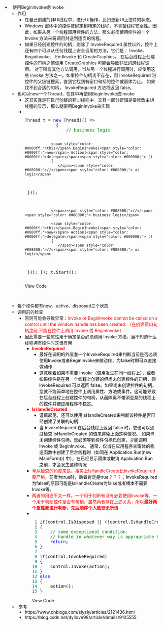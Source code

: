 <ul>
<li>&nbsp; 使用BeginInvoke或Invoke
<ul>
<li>作用
<ul>
<li>在自己创建的非UI线程中，进行UI操作，比如更新UI上控件的状态。</li>
<li>Windows 窗体中的控件被绑定到特定的线程，不具备线程安全性。因此，如果从另一个线程调用控件的方法，那么必须使用控件的一个 Invoke 方法来将调用封送到适当的线程。</li>
<li>如果已经创建控件的句柄，则除了 InvokeRequired 属性以外，控件上还有四个可以从任何线程上安全调用的方法，它们是： Invoke、BeginInvoke、 EndInvoke 和 CreateGraphics。 在后台线程上创建控件的句柄之前调用 CreateGraphics 可能会导致非法的跨线程调用。 对于所有其他方法调用，当从另一个线程进行调用时，应使用这些 Invoke 方法之一。如果控件句柄尚不存在，则 InvokeRequired 沿控件的父级链搜索，直到它找到有窗口句柄的控件或窗体为止。 如果找不到合适的句柄， InvokeRequired 方法将返回 false。</li>
</ul>
</li>
<li>也可以new一个Thread，在其中再使用BeginInvoke或Invoke
<ul>
<li>这其实就是在自己创建的非UI线程中，又有一部分逻辑是要修改主UI线程的显示，那么就要用BeginInvoke来实现</li>
<li>
<div class="cnblogs_code" onclick="cnblogs_code_show('72f67f47-62df-4099-a062-b3daf876392a')"><img id="code_img_closed_72f67f47-62df-4099-a062-b3daf876392a" class="code_img_closed" src="http://images.cnblogs.com/OutliningIndicators/ContractedBlock.gif" alt="" /><img id="code_img_opened_72f67f47-62df-4099-a062-b3daf876392a" class="code_img_opened" style="display: none;" onclick="cnblogs_code_hide('72f67f47-62df-4099-a062-b3daf876392a',event)" src="http://images.cnblogs.com/OutliningIndicators/ExpandedBlockStart.gif" alt="" />
<div id="cnblogs_code_open_72f67f47-62df-4099-a062-b3daf876392a" class="cnblogs_code_hide">
<pre>Thread t = <span style="color: #0000ff;">new</span> Thread(() =&gt;<span style="color: #000000;">
            {
                </span><span style="color: #008000;">//</span><span style="color: #008000;"> business logic</span>

                <span style="color: #0000ff;">this</span>.BeginInvoke(<span style="color: #0000ff;">new</span> Action(<span style="color: #0000ff;">delegate</span><span style="color: #000000;"> ()
                {
                   </span><span style="color: #008000;">//</span><span style="color: #008000;"> ui logic</span>
<span style="color: #000000;">                }));

                </span><span style="color: #008000;">//</span><span style="color: #008000;"> business logic</span>

                <span style="color: #0000ff;">this</span>.BeginInvoke(<span style="color: #0000ff;">new</span> Action(<span style="color: #0000ff;">delegate</span><span style="color: #000000;"> ()
                {
                   </span><span style="color: #008000;">//</span><span style="color: #008000;"> ui logic</span>
<span style="color: #000000;">                }));
            });
            t.Start();</span></pre>
</div>
<span class="cnblogs_code_collapse">View Code</span></div>
<p>&nbsp;</p>
</li>
</ul>
</li>
<li>每个控件都有new、active、disposed三个状态</li>
<li>调用前的检查
<ul>
<li>否则可能会导致异常：<span style="color: #ff0000;">Invoke or BeginInvoke cannot be called on a control until the window handle has been created. （在创建窗口句柄之前,不能在控件上调用 Invoke 或 BeginInvoke）</span></li>
<li>因此需要一些属性用于确定是否必须调用 Invoke 方法，当不知道什么线程拥有控件时这很有用
<ul>
<li><strong><span style="color: #ff0000;">InvokeRequired</span></strong>
<ul>
<li><span style="color: #000000;">最好在调用的外层套一个InvokeRequired来判断当前是否必须使用Invoke或者BeginInvoke来做动作，为false时即可以直接做动作<br /></span></li>
<li><span style="color: #000000;">这意味着如果不需要 Invoke（调用发生在同一线程上），或者如果控件是在另一个线程上创建的但尚未创建控件的句柄，则InvokeRequired 可以返回 false。如果尚未创建控件的句柄，您就不能简单地在控件上调用属性、方法或事件。这可能导致在后台线程上创建控件的句柄，从而隔离不带消息泵的线程上的控件并使应用程序不稳定。</span></li>


</ul>


</li>
<li><strong><span style="color: #ff0000;">IsHandleCreated</span></strong>
<ul>
<li><span style="color: #000000;">谨慎起见，还可以使用IsHandleCreated来判断该控件是否已经创建了关联的句柄</span></li>
<li><span style="color: #000000;">当 InvokeRequired 在后台线程上返回 false 时，您也可以通过检查 IsHandleCreated 的值来避免上面这种情况。 如果尚未创建控件句柄，您必须等到控件句柄已创建，才能调用 Invoke 或 BeginInvoke。 通常，仅当在应用程序主窗体的构造函数中创建了后台线程时（如同在 Application.Run(new MainForm()) 中），在已经显示窗体或取消 Application.Run 之前，才会发生这种情况</span></li>


</ul>


</li>
<li><span style="color: #000000;"><span style="color: #ff0000;">单从检查的角度来说，事实上IsHandleCreate比InvokeRequired要严格</span>，前者为true时，后者肯定是true<span style="color: #ff0000;">？？？</span>；InvokeRequired为false的原因可能是IsHandleCreate为false或者根本不需要Invoke等。</span></li>
<li><span style="color: #ff0000;">两者的用途不太一样，一个用于判断有没有必要使用Invoke等，一个用于判断控件是否有句柄，虽然两者存在上述关系，所以</span><strong><span style="color: #ff0000;">最好两个属性都进行判断，先后顺序个人感觉无所谓</span></strong></li>
<li>
<div class="cnblogs_code" onclick="cnblogs_code_show('b14aadaf-2373-4cb1-be6d-f48b51e19c32')"><img id="code_img_closed_b14aadaf-2373-4cb1-be6d-f48b51e19c32" class="code_img_closed" src="http://images.cnblogs.com/OutliningIndicators/ContractedBlock.gif" alt="" /><img id="code_img_opened_b14aadaf-2373-4cb1-be6d-f48b51e19c32" class="code_img_opened" style="display: none;" onclick="cnblogs_code_hide('b14aadaf-2373-4cb1-be6d-f48b51e19c32',event)" src="http://images.cnblogs.com/OutliningIndicators/ExpandedBlockStart.gif" alt="" />
<div id="cnblogs_code_open_b14aadaf-2373-4cb1-be6d-f48b51e19c32" class="cnblogs_code_hide">
<pre><span style="color: #008080;"> 1</span> <span style="color: #0000ff;">if</span>(control.IsDisposed || (!control.IsHandleCreated &amp;&amp; !<span style="color: #000000;">control.FindForm().IsHandleCreated))
</span><span style="color: #008080;"> 2</span> <span style="color: #000000;">{
</span><span style="color: #008080;"> 3</span>     <span style="color: #008000;">//</span><span style="color: #008000;"> some exceptional condition:
</span><span style="color: #008080;"> 4</span>     <span style="color: #008000;">//</span><span style="color: #008000;"> handle in whatever way is appropriate for your app</span>
<span style="color: #008080;"> 5</span>     <span style="color: #0000ff;">return</span><span style="color: #000000;">;
</span><span style="color: #008080;"> 6</span> <span style="color: #000000;">}
</span><span style="color: #008080;"> 7</span> 
<span style="color: #008080;"> 8</span> <span style="color: #0000ff;">if</span><span style="color: #000000;">(control.InvokeRequired)
</span><span style="color: #008080;"> 9</span> <span style="color: #000000;">{
</span><span style="color: #008080;">10</span> <span style="color: #000000;">    control.Invoke(action);
</span><span style="color: #008080;">11</span> <span style="color: #000000;">}
</span><span style="color: #008080;">12</span> <span style="color: #0000ff;">else</span>
<span style="color: #008080;">13</span> <span style="color: #000000;">{
</span><span style="color: #008080;">14</span> <span style="color: #000000;">    action();
</span><span style="color: #008080;">15</span> }</pre>
</div>
<span class="cnblogs_code_collapse">View Code</span></div>
</li>
</ul>
</li>
</ul>
</li>
<li><span style="color: #ff0000;">&nbsp;<span style="color: #000000;">参考</span></span>
<ul>
<li><span style="color: #ff0000;"><span style="color: #000000;">https://www.cnblogs.com/slyzly/articles/2121436.html</span><br /></span></li>
<li><span style="color: #ff0000;"><span style="color: #000000;">https://blog.csdn.net/dyllove98/article/details/9105555</span></span></li>



</ul>



</li>




</ul>




</li>




</ul>
